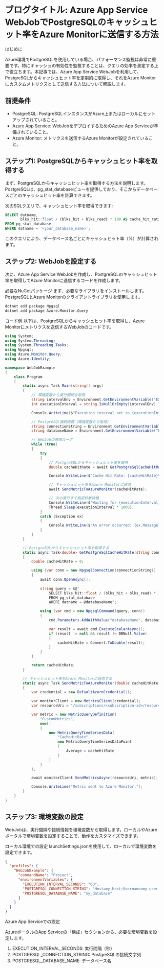 # ブログタイトル: Azure App Service WebJobでPostgreSQLのキャッシュヒット率をAzure Monitorに送信する方法
はじめに

Azure環境でPostgreSQLを使用している場合、パフォーマンス監視は非常に重要です。特にキャッシュの有効性を監視することは、クエリの効率を測定する上で役立ちます。本記事では、Azure App Service WebJobを利用して、PostgreSQLからキャッシュヒット率を定期的に取得し、それをAzure Monitorにカスタムメトリクスとして送信する方法について解説します。

## 前提条件
- PostgreSQL: PostgreSQLインスタンスがAzure上またはローカルにセットアップされていること。
- Azure App Service: WebJobをデプロイするためのAzure App Serviceが準備されていること。
- Azure Monitor: メトリクスを送信するAzure Monitorが設定されていること。
## ステップ1: PostgreSQLからキャッシュヒット率を取得する
まず、PostgreSQLからキャッシュヒット率を取得する方法を説明します。PostgreSQLは、pg_stat_databaseビューを提供しており、そこからデータベースごとのキャッシュヒット率を計算できます。

次のSQLクエリで、キャッシュヒット率を取得できます:

```sql コードをコピーする
SELECT datname, 
       blks_hit::float / (blks_hit + blks_read) * 100 AS cache_hit_ratio 
FROM pg_stat_database 
WHERE datname = '<your_database_name>';
```
このクエリにより、データベース名ごとにキャッシュヒット率（%）が計算されます。

## ステップ2: WebJobを設定する
次に、Azure App Service WebJobを作成し、PostgreSQLのキャッシュヒット率を取得してAzure Monitorに送信するコードを作成します。

必要なNuGetパッケージ
まず、必要なライブラリをインストールします。PostgreSQLとAzure Monitorのクライアントライブラリを使用します。

```bash コードをコピーする
dotnet add package Npgsql
dotnet add package Azure.Monitor.Query
```
コード例
以下は、PostgreSQLからキャッシュヒット率を取得し、Azure Monitorにメトリクスを送信するWebJobのコードです。

```csharp コードをコピーする
using System;
using System.Threading;
using System.Threading.Tasks;
using Npgsql;
using Azure.Monitor.Query;
using Azure.Identity;

namespace WebJobExample
{
    class Program
    {
        static async Task Main(string[] args)
        {
            // 環境変数から実行間隔を取得
            string intervalEnv = Environment.GetEnvironmentVariable("EXECUTION_INTERVAL_SECONDS");
            int executionInterval = string.IsNullOrEmpty(intervalEnv) ? 60 : int.Parse(intervalEnv);  // デフォルトは60秒

            Console.WriteLine($"Execution interval set to {executionInterval} seconds.");

            // PostgreSQL接続情報（環境変数から取得）
            string connectionString = Environment.GetEnvironmentVariable("POSTGRESQL_CONNECTION_STRING");
            string databaseName = Environment.GetEnvironmentVariable("POSTGRESQL_DATABASE_NAME");

            // WebJobの無限ループ
            while (true)
            {
                try
                {
                    // PostgreSQLからキャッシュヒット率を取得
                    double cacheHitRate = await GetPostgreSqlCacheHitRate(connectionString, databaseName);

                    Console.WriteLine($"Cache Hit Rate: {cacheHitRate}%");

                    // キャッシュヒット率をAzure Monitorに送信
                    await SendMetricToAzureMonitor(cacheHitRate);

                    // 次の実行まで指定秒数待機
                    Console.WriteLine($"Waiting for {executionInterval} seconds before next execution.");
                    Thread.Sleep(executionInterval * 1000);
                }
                catch (Exception ex)
                {
                    Console.WriteLine($"An error occurred: {ex.Message}");
                }
            }
        }

        // PostgreSQLからキャッシュヒット率を取得する
        static async Task<double> GetPostgreSqlCacheHitRate(string connectionString, string databaseName)
        {
            double cacheHitRate = 0;

            using (var conn = new NpgsqlConnection(connectionString))
            {
                await conn.OpenAsync();
                
                string query = $@"
                    SELECT blks_hit::float / (blks_hit + blks_read) * 100 AS cache_hit_ratio
                    FROM pg_stat_database
                    WHERE datname = @databaseName";

                using (var cmd = new NpgsqlCommand(query, conn))
                {
                    cmd.Parameters.AddWithValue("databaseName", databaseName);

                    var result = await cmd.ExecuteScalarAsync();
                    if (result != null && result != DBNull.Value)
                    {
                        cacheHitRate = Convert.ToDouble(result);
                    }
                }
            }

            return cacheHitRate;
        }

        // キャッシュヒット率をAzure Monitorに送信する
        static async Task SendMetricToAzureMonitor(double cacheHitRate)
        {
            var credential = new DefaultAzureCredential();

            var monitorClient = new MetricsClient(credential);
            var resourceUri = "/subscriptions/<subscription-id>/resourceGroups/<resource-group-name>/providers/Microsoft.Web/sites/<app-service-name>";

            var metric = new MetricQueryDefinition(
                "CustomMetrics",
                new[]
                {
                    new MetricQueryTimeSeriesData(
                        "CacheHitRate",
                        new MetricQueryTimeSeriesDataPoint
                        {
                            Average = cacheHitRate
                        }
                    )
                }
            );

            await monitorClient.SendMetricsAsync(resourceUri, metric);

            Console.WriteLine("Metric sent to Azure Monitor.");
        }
    }
}
```

## ステップ3: 環境変数の設定
WebJobは、実行間隔や接続情報を環境変数から取得します。ローカルやAzureポータルで環境変数を設定することで、動作をカスタマイズできます。

ローカル環境での設定
launchSettings.jsonを使用して、ローカルで環境変数を設定できます。

```json コードをコピーする
{
  "profiles": {
    "WebJobExample": {
      "commandName": "Project",
      "environmentVariables": {
        "EXECUTION_INTERVAL_SECONDS": "60",
        "POSTGRESQL_CONNECTION_STRING": "Host=my_host;Username=my_user;Password=my_password;Database=my_database",
        "POSTGRESQL_DATABASE_NAME": "my_database"
      }
    }
  }
}
```
Azure App Serviceでの設定

AzureポータルのApp Serviceの「構成」セクションから、必要な環境変数を設定します。

1. EXECUTION_INTERVAL_SECONDS: 実行間隔（秒）
1. POSTGRESQL_CONNECTION_STRING: PostgreSQLの接続文字列
1. POSTGRESQL_DATABASE_NAME: データベース名
